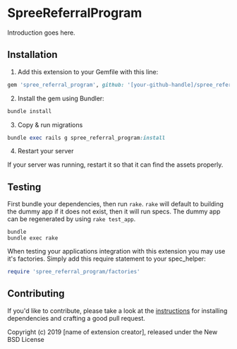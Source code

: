SpreeReferralProgram
====================

Introduction goes here.

## Installation

1. Add this extension to your Gemfile with this line:
  ```ruby
  gem 'spree_referral_program', github: '[your-github-handle]/spree_referral_program'
  ```

2. Install the gem using Bundler:
  ```ruby
  bundle install
  ```

3. Copy & run migrations
  ```ruby
  bundle exec rails g spree_referral_program:install
  ```

4. Restart your server

  If your server was running, restart it so that it can find the assets properly.

## Testing

First bundle your dependencies, then run `rake`. `rake` will default to building the dummy app if it does not exist, then it will run specs. The dummy app can be regenerated by using `rake test_app`.

```shell
bundle
bundle exec rake
```

When testing your applications integration with this extension you may use it's factories.
Simply add this require statement to your spec_helper:

```ruby
require 'spree_referral_program/factories'
```


## Contributing

If you'd like to contribute, please take a look at the
[instructions](CONTRIBUTING.md) for installing dependencies and crafting a good
pull request.

Copyright (c) 2019 [name of extension creator], released under the New BSD License

